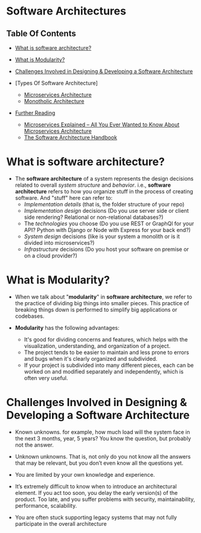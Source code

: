 # Software Architectures

## Table Of Contents
- [What is software architecture?](#What-is-software-architecture?)

- [What is Modularity?](#What-is-Modularity?)

- [Challenges Involved in Designing & Developing a Software Architecture](#Challenges-Involved-in-Designing-&-Developing-a-Software-Architecture)

- [Types Of Software Architecture]
    - [Microservices Architecture](https://github.com/nyangweso-rodgers/Computer_Science_Concepts/tree/master/Software-Development-Concepts/Software-Architectures/Microservices-Architectures)
    - [Monotholic Architecture](https://github.com/nyangweso-rodgers/Computer_Science_Concepts/tree/master/Software-Development-Concepts/Software-Architectures/Monotholic-Architectures)

- [Further Reading]()
    - [Microservices Explained – All You Ever Wanted to Know About Microservices Architecture](https://www.vsourz.com/blog/microservices-explained-all-you-ever-wanted-to-know-about-microservices-architecture/)
    - [The Software Architecture Handbook](https://www.freecodecamp.org/news/an-introduction-to-software-architecture-patterns/)

# What is software architecture?
* The __software architecture__ of a system represents the design decisions related to overall _system structure_ and _behavior_. i.e., __software architecture__ refers to how you organize stuff in the process of creating software. And "stuff" here can refer to:
    - _Implementation details_ (that is, the folder structure of your repo)
    - _Implementation design_ decisions (Do you use server side or client side rendering? Relational or non-relational databases?)
    - The _technologies_ you choose (Do you use REST or GraphQl for your API? Python with Django or Node with Express for your back end?)
    - _System design_ decisions (like is your system a monolith or is it divided into microservices?)
    - _Infrastructure_ decisions (Do you host your software on premise or on a cloud provider?)

# What is Modularity?
* When we talk about "__modularity__" in __software architecture__, we refer to the practice of dividing big things into smaller pieces. This practice of breaking things down is performed to simplify big applications or codebases.

* __Modularity__ has the following advantages:
    - It's good for dividing concerns and features, which helps with the visualization, understanding, and organization of a project.
    - The project tends to be easier to maintain and less prone to errors and bugs when it's clearly organized and subdivided.
    - If your project is subdivided into many different pieces, each can be worked on and modified separately and independently, which is often very useful.
# Challenges Involved in Designing & Developing a Software Architecture
* Known unknowns. for example, how much load will the system face in the next 3 months, year, 5 years? You know the question, but probably not the answer.

* Unknown unknowns. That is, not only do you not know all the answers that may be relevant, but you don’t even know all the questions yet.

* You are limited by your own knowledge and experience.

* It’s extremely difficult to know when to introduce an architectural element. If you act too soon, you delay the early version(s) of the product. Too late, and you suffer problems with security, maintainability, performance, scalability.

* You are often stuck supporting legacy systems that may not fully participate in the overall architecture